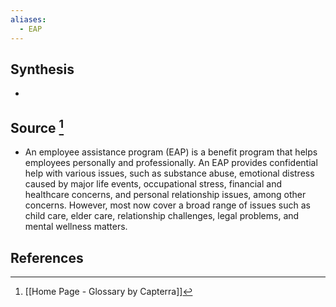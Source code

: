 ```yaml
---
aliases:
  - EAP
---
```

## Synthesis
- 
## Source [^1]
- An employee assistance program (EAP) is a benefit program that helps employees personally and professionally. An EAP provides confidential help with various issues, such as substance abuse, emotional distress caused by major life events, occupational stress, financial and healthcare concerns, and personal relationship issues, among other concerns. However, most now cover a broad range of issues such as child care, elder care, relationship challenges, legal problems, and mental wellness matters.
## References

[^1]: [[Home Page - Glossary by Capterra]]